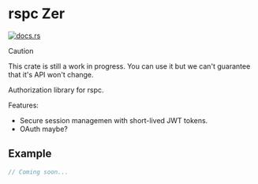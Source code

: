 # rspc Zer

[![docs.rs](https://img.shields.io/crates/v/rspc-zer)](https://docs.rs/rspc-zer)

> [!CAUTION]
> This crate is still a work in progress. You can use it but we can't guarantee that it's API won't change.

Authorization library for rspc.

Features:
 - Secure session managemen with short-lived JWT tokens.
 - OAuth maybe?

## Example

```rust
// Coming soon...
```
